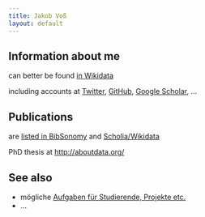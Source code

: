 ```yaml
---
title: Jakob Voß
layout: default
---
```


## Information about me

can better be found [in Wikidata](https://tools.wmflabs.org/sqid/#/view?id=Q15303972)

including accounts at
[Twitter](https://twitter.com/nichtich),
[GitHub](https://github.com/nichtich),
[Google Scholar](https://scholar.google.com/citations?user=e37jsnoAAAAJ),
...

## Publications

are [listed in BibSonomy](https://www.bibsonomy.org/user/nichtich/myown)
and [Scholia/Wikidata](https://tools.wmflabs.org/scholia/author/Q15303972)

PhD thesis at <http://aboutdata.org/>

## See also

* mögliche [Aufgaben für Studierende, Projekte etc.](aufgaben/)
* ...

